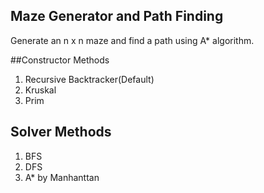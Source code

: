 ## Maze Generator and Path Finding
Generate an n x n maze and find a path using A* algorithm.

##Constructor Methods

1. Recursive Backtracker(Default)
2. Kruskal
3. Prim



## Solver Methods

1. BFS
2. DFS
3. A* by Manhanttan




